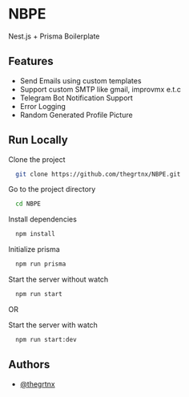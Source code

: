 # NBPE

Nest.js + Prisma Boilerplate

## Features

- Send Emails using custom templates
- Support custom SMTP like gmail, improvmx e.t.c
- Telegram Bot Notification Support
- Error Logging
- Random Generated Profile Picture

## Run Locally

Clone the project

```bash
  git clone https://github.com/thegrtnx/NBPE.git
```

Go to the project directory

```bash
  cd NBPE
```

Install dependencies

```bash
  npm install
```

Initialize prisma

```bash
  npm run prisma
```

Start the server without watch

```bash
  npm run start
```

OR

Start the server with watch

```bash
  npm run start:dev
```

## Authors

- [@thegrtnx](https://www.github.com/thegrtnx)
